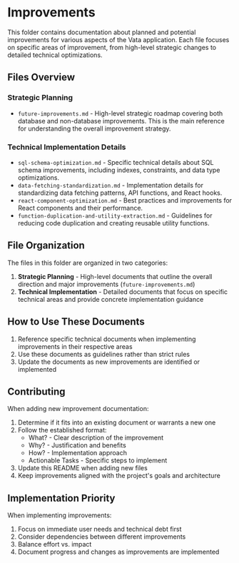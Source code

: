 # Improvements

This folder contains documentation about planned and potential improvements for various aspects of the Vata application. Each file focuses on specific areas of improvement, from high-level strategic changes to detailed technical optimizations.

## Files Overview

### Strategic Planning

- `future-improvements.md` - High-level strategic roadmap covering both database and non-database improvements. This is the main reference for understanding the overall improvement strategy.

### Technical Implementation Details

- `sql-schema-optimization.md` - Specific technical details about SQL schema improvements, including indexes, constraints, and data type optimizations.
- `data-fetching-standardization.md` - Implementation details for standardizing data fetching patterns, API functions, and React hooks.
- `react-component-optimization.md` - Best practices and improvements for React components and their performance.
- `function-duplication-and-utility-extraction.md` - Guidelines for reducing code duplication and creating reusable utility functions.

## File Organization

The files in this folder are organized in two categories:

1. **Strategic Planning** - High-level documents that outline the overall direction and major improvements (`future-improvements.md`)
2. **Technical Implementation** - Detailed documents that focus on specific technical areas and provide concrete implementation guidance

## How to Use These Documents

1. Reference specific technical documents when implementing improvements in their respective areas
2. Use these documents as guidelines rather than strict rules
3. Update the documents as new improvements are identified or implemented

## Contributing

When adding new improvement documentation:

1. Determine if it fits into an existing document or warrants a new one
2. Follow the established format:
   - What? - Clear description of the improvement
   - Why? - Justification and benefits
   - How? - Implementation approach
   - Actionable Tasks - Specific steps to implement
3. Update this README when adding new files
4. Keep improvements aligned with the project's goals and architecture

## Implementation Priority

When implementing improvements:

1. Focus on immediate user needs and technical debt first
2. Consider dependencies between different improvements
3. Balance effort vs. impact
4. Document progress and changes as improvements are implemented
